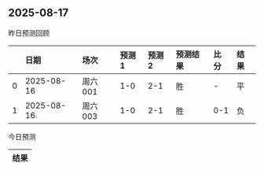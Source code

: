 

 ## 2025-08-17

昨日预测回顾

|    | 日期         | 场次    | 预测1   | 预测2   | 预测结果   | 比分   | 结果   |
|---:|:-----------|:------|:------|:------|:-------|:-----|:-----|
|  0 | 2025-08-16 | 周六001 | 1-0   | 2-1   | 胜      | -    | 平    |
|  1 | 2025-08-16 | 周六003 | 1-0   | 2-1   | 胜      | 0-1  | 负    |

今日预测

| 结果   |
|------|
